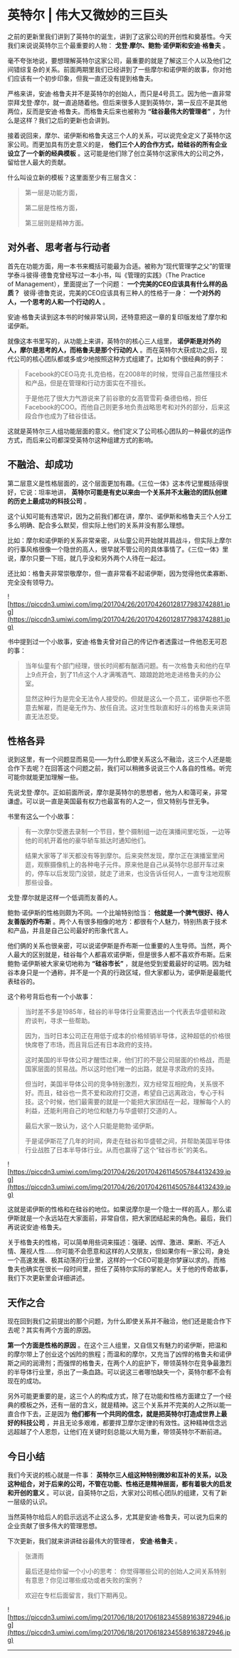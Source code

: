 # 英特尔 | 伟大又微妙的三巨头

之前的更新里我们讲到了英特尔的诞生，讲到了这家公司的开创性和奠基性。今天我们来说说英特尔三个最重要的人物： **戈登·摩尔、鲍勃·诺伊斯和安迪·格鲁夫** 。

毫不夸张地说，要想理解英特尔这家公司，最重要的就是了解这三个人以及他们之间错综复杂的关系。前面两期里我们已经讲到了一些摩尔和诺伊斯的故事，你对他们应该有一个初步印象，但我一直还没有提到格鲁夫。

严格来讲，安迪·格鲁夫并不是英特尔的创始人，而只是4号员工。因为他一直非常崇拜戈登·摩尔，就一直追随着他。但后来很多人提到英特尔，第一反应不是其他两位，反而是安迪·格鲁夫。而格鲁夫后来也被称为 **“硅谷最伟大的管理者”** ，为什么是这样？我们之后的更新也会讲到。

接着说回来，摩尔、诺伊斯和格鲁夫这三个人的关系，可以说完全定义了英特尔这家公司。而更加具有历史意义的是， **他们三个人的合作方式，给硅谷的所有企业设立了一个新的经典模板** 。这可能是他们除了创立英特尔这家伟大的公司之外，留给世人最大的贡献。

什么叫设立新的模板？这里面至少有三层含义：

> 第一层是功能方面，
> 
> 第二层是性格方面，
> 
> 第三层则是精神方面。

## 对外者、思考者与行动者

首先在功能方面，用一本书来概括可能最为合适。被称为“现代管理学之父”的管理学泰斗彼得·德鲁克曾经写过一本小书，叫《管理的实践》（The Practice of Management），里面提出了一个问题： **一个完美的CEO应该具有什么样的品质？**  彼得·德鲁克说，完美的CEO应该具有三种人的性格于一身： **一个对外的人，一个思考的人和一个行动的人** 。

安迪·格鲁夫读到这本书的时候非常认同，还特意把这一章的复印版发给了摩尔和诺伊斯。

就像这本书里写的，从功能上来讲，英特尔的核心三人组里， **诺伊斯是对外的人，摩尔是思考的人，而格鲁夫是那个行动的人** 。而在英特尔大获成功之后，现代公司的核心团队都或多或少地按照这种方式组建了。比如有个很经典的例子：

> Facebook的CEO马克·扎克伯格，在2008年的时候，觉得自己虽然懂技术和产品，但是在管理和行动方面实在不擅长。
> 
> 
> 
> 于是他花了很大力气游说来了前谷歌的女高管雪莉·桑德伯格，担任Facebook的COO。而他自己则更多地负责战略思考和对外的部分，后来这段合作也成为了硅谷佳话。

这就是英特尔三人组功能层面的意义。他们定义了公司核心团队的一种最优的运作方式，而后来公司都深受英特尔这种组建方式的影响。

## 不融洽、却成功

第二层意义是性格层面的，这个层面更加有趣。《三位一体》这本传记里概括得很好，它说：坦率地讲， **英特尔可能是有史以来由一个关系并不太融洽的团队创建的历史上最成功的科技公司** 。

这个认知可能有违常识，因为之前我们都在讲，摩尔、诺伊斯和格鲁夫三个人分工多么明确、配合多么默契，但实际上他们的关系并没有那么理想。

比如：摩尔和诺伊斯的关系非常亲密，从仙童公司开始就并肩战斗，但实际上摩尔的行事风格很像一个隐世的高人，很早就不管公司的具体事情了。《三位一体》里说，摩尔只要一下班，就几乎没和另外两个人待在一起过。

还比如：格鲁夫非常崇敬摩尔，但一直非常看不起诺伊斯，因为觉得他优柔寡断、完全没有领导力。

![https://piccdn3.umiwi.com/img/201704/26/201704260128177983742881.jpg](https://piccdn3.umiwi.com/img/201704/26/201704260128177983742881.jpg)

书中提到过一个小故事，安迪·格鲁夫曾对自己的传记作者透露过一件他忍无可忍的事：

> 当年仙童有个部门经理，很长时间都有酗酒问题。有一次格鲁夫和他约在早上9点开会，到了11点这个人才满嘴酒气、踉踉跄跄地走进格鲁夫的办公室。
> 
> 
> 
> 显然这种行为是完全无法令人接受的。但就是这么一个员工，诺伊斯也不愿意去解雇，而是毫无作为、放任自流。这对生性耿直和好斗的格鲁夫来讲简直无法忍受。

## 性格各异

说到这里，有一个问题显而易见——为什么即使关系这么不融洽，这三个人还是能合作下去呢？在回答这个问题之前，我们可以稍微多说说三个人各自的性格。听完可能你就能更加理解一些。

先说戈登·摩尔。正如前面所说，摩尔是英特尔的思想者，他为人和蔼可亲，非常谦虚。可以说一直是美国最有权力也最富有的人之一，但又特别与世无争。

书里有这么一个小故事：

> 有一次摩尔受邀去录制一个节目，整个摄制组一边在演播间里吃饭，一边等他的司机开着他的豪华轿车抵达时通知他们。
> 
> 
> 
> 结果大家等了半天都没有等到摩尔。后来突然发现，摩尔正在演播室里闲逛，观察摄像机上的各种电子元件。原来他是自己从英特尔总部开车过来的，停车以后发现门没锁，就走了进来，也没告诉任何人，一直专注地观察那些设备。

戈登·摩尔就是这样一个低调而友善的人。

鲍勃·诺伊斯的性格则颇为不同。一个比喻特别恰当： **他就是一个脾气很好、待人友善版的乔布斯** 。两个人有很多相像的地方：都很有个人魅力，特别热衷于技术和产品，并且是自己公司最好的形象代言人。

他们俩的关系也很亲密，可以说诺伊斯是乔布斯一位重要的人生导师。当然，两个人最大的区别就是，硅谷每个人都喜欢诺伊斯，但是很多人都不喜欢乔布斯。后来鲍勃·诺伊斯被大家亲切地称为 **“硅谷市长”** ，就是他受到爱戴最好的证明。因为硅谷本身只是一个通称，并不是一个真的行政区域，但大家都认为，诺伊斯是最能代表硅谷的。

这个称号背后也有一个小故事：

> 当时差不多是1985年，硅谷的半导体行业需要选出一个代表去华盛顿和政府谈判，寻求一些帮助。
> 
> 
> 
> 因为，当时日本公司正在用低于成本的价格倾销半导体，这种超低的价格很快席卷了市场，而且背后还有日本政府的支持。
> 
> 
> 
> 这时美国的半导体公司才醒悟过来，他们打的不是公司层面的价格战，而是国家层面的贸易战。所以这时他们唯一的出路，就是寻求政府的支持。
> 
> 
> 
> 但当时，美国半导体公司的竞争特别激烈，双方经常互相挖角，关系很不好。而且，硅谷也一贯不爱和政府打交道，希望自己远离政治，专心于科技。这个时候，他们最需要的就是一个能把大家团结在一起，理解每个人的利益，还能利用自己的地位和魅力与华盛顿打交道的人。
> 
> 
> 
> 最后大家一致认为，这个人只能是鲍勃·诺伊斯。
> 
> 
> 
> 于是诺伊斯花了几年的时间，奔走在硅谷和华盛顿之间，并帮助美国半导体行业战胜了日本半导体行业。从而也赢得了这个“硅谷市长”的美名。

![https://piccdn3.umiwi.com/img/201704/26/201704261145057844132439.jpg](https://piccdn3.umiwi.com/img/201704/26/201704261145057844132439.jpg)

这就是诺伊斯的性格和在硅谷的地位。如果说摩尔是一个隐士一样的高人，那么诺伊斯就是一个永远站在大家面前，非常自信，把大家团结起来的角色。最后，我们再说说安迪·格鲁夫。

关于格鲁夫的性格，可以简单用些词来描述：强硬、凶悍、激进、果断、不近人情、蔑视人性......你可能不会愿意和这样的人交朋友，但如果你有一家公司，身处一个高速发展、极其动荡的行业里，这样的一个CEO可能是你梦寐以求的。而格鲁夫也确实在很长一段时间里，担任了英特尔实际的掌舵人。关于他的传奇故事，我们下次更新里会详细讲述。

## 天作之合

现在回到我们之前提出的那个问题，为什么即使关系并不融洽，他们还是能合作下去呢？其实有两个方面的原因。

 **第一个方面是性格的原因** 。在这个三人组里，又自信又有魅力的诺伊斯，把温和的摩尔带上了创业这个凶险的旅程；而温和的摩尔，又充当了凶悍的格鲁夫和诺伊斯之间的润滑剂；而强悍的格鲁夫，在两个人的庇护下，带领英特尔在竞争最激烈的半导体行业里，杀出了一条血路。可以说这三者哪怕缺失一个，英特尔都不会有现在的成功。

另外可能更重要的是，这三个人的构成方式，除了在功能和性格方面建立了一个经典的模板之外，还有一层的含义，就是精神。这三个关系并不完美的人之所以能一直合作下去，正是因为 **他们都有一个共同的信念，就是把英特尔打造成世界上最好的科技公司** ，并且无论多艰难，都要捍卫摩尔定律的有效性。这种精神信念远远超越了个人恩怨，让他们在关键时刻总能以大局为重，带领英特尔不断前进。

## 今日小结

我们今天说的核心就是一件事： **英特尔三人组这种特别微妙和互补的关系，以及这种组合，对于后来的公司，不管在功能、性格还是精神层面，都有着极大的启发和开创的意义** 。可以说，自英特尔之后，大家对公司核心团队的组建，又有了新一层级的认识。

当然英特尔给后人的启示远远不止这么多，尤其是安迪·格鲁夫，可以说为后来的企业贡献了很多伟大的管理思想。

下次更新，我们就来讲讲硅谷最伟大的管理者， **安迪·格鲁夫** 。

> 张潇雨
> 
> 最后还是给你留一个小小的思考： 你觉得哪些公司的创始人之间关系特别有意思？你见过哪些成功或者失败的案例？
> 
> 欢迎在专栏后面留言，我们下期再见。

![https://piccdn3.umiwi.com/img/201706/18/201706182345589163872946.jpg](https://piccdn3.umiwi.com/img/201706/18/201706182345589163872946.jpg)

---
